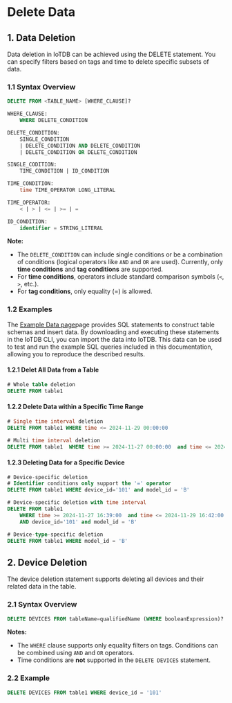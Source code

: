 <!--

    Licensed to the Apache Software Foundation (ASF) under one
    or more contributor license agreements.  See the NOTICE file
    distributed with this work for additional information
    regarding copyright ownership.  The ASF licenses this file
    to you under the Apache License, Version 2.0 (the
    "License"); you may not use this file except in compliance
    with the License.  You may obtain a copy of the License at
    
        http://www.apache.org/licenses/LICENSE-2.0
    
    Unless required by applicable law or agreed to in writing,
    software distributed under the License is distributed on an
    "AS IS" BASIS, WITHOUT WARRANTIES OR CONDITIONS OF ANY
    KIND, either express or implied.  See the License for the
    specific language governing permissions and limitations
    under the License.

-->

# Delete Data

## 1. Data Deletion

Data deletion in IoTDB can be achieved using the DELETE statement. You can specify filters based on tags and time to delete specific subsets of data.

### 1.1 Syntax Overview

```SQL
DELETE FROM <TABLE_NAME> [WHERE_CLAUSE]?

WHERE_CLAUSE:
    WHERE DELETE_CONDITION

DELETE_CONDITION:
    SINGLE_CONDITION
    | DELETE_CONDITION AND DELETE_CONDITION
    | DELETE_CONDITION OR DELETE_CONDITION

SINGLE_CODITION:
    TIME_CONDITION | ID_CONDITION

TIME_CONDITION:
    time TIME_OPERATOR LONG_LITERAL

TIME_OPERATOR:
    < | > | <= | >= | =

ID_CONDITION:
    identifier = STRING_LITERAL
```

**Note:**

- The `DELETE_CONDITION` can include single conditions or be a combination of conditions (logical operators like `AND` and `OR` are used). Currently, only **time conditions** and **tag conditions** are supported.
- For **time conditions**, operators include standard comparison symbols (`<`, `>`, etc.).
- For **tag conditions**, only equality (=) is allowed.

### 1.2 Examples

The [Example Data page](../Reference/Sample-Data.md)page provides SQL statements to construct table schemas and insert data. By downloading and executing these statements in the IoTDB CLI, you can import the data into IoTDB. This data can be used to test and run the example SQL queries included in this documentation, allowing you to reproduce the described results.

#### 1.2.1 Delet  All Data from a Table

```SQL
# Whole table deletion
DELETE FROM table1
```

#### 1.2.2 Delete Data within a Specific Time Range

```SQL
# Single time interval deletion
DELETE FROM table1 WHERE time <= 2024-11-29 00:00:00

# Multi time interval deletion
DELETE FROM table1  WHERE time >= 2024-11-27 00:00:00  and time <= 2024-11-29 00:00:00
```

#### 1.2.3 Deleting Data for a Specific Device

```SQL
# Device-specific deletion
# Identifier conditions only support the '=' operator
DELETE FROM table1 WHERE device_id='101' and model_id = 'B'

# Device-specific deletion with time interval
DELETE FROM table1 
    WHERE time >= 2024-11-27 16:39:00  and time <= 2024-11-29 16:42:00 
    AND device_id='101' and model_id = 'B'

# Device-type-specific deletion
DELETE FROM table1 WHERE model_id = 'B'
```

## 2. Device Deletion

The device deletion statement supports deleting all devices and their related data in the table.

### 2.1 Syntax Overview

```SQL
DELETE DEVICES FROM tableName=qualifiedName (WHERE booleanExpression)?
```

**Notes:**

- The `WHERE` clause supports only equality filters on tags. Conditions can be combined using `AND` and `OR` operators.
- Time conditions are **not** supported in the `DELETE DEVICES` statement.

### 2.2 Example

```SQL
DELETE DEVICES FROM table1 WHERE device_id = '101'
```